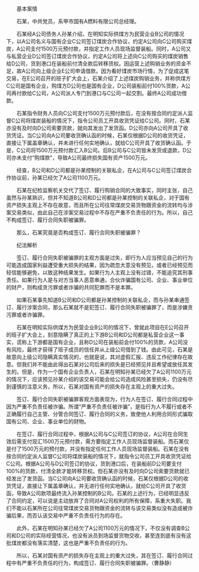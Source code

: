 　　基本案情

　　石某，中共党员，系甲市国有A燃料有限公司总经理。

　　石某经A公司债务人孙某介绍，在明知实际供煤方为民营企业B公司的情况下，以A公司名义与国有企业C公司签订煤炭合作协议，约定A公司向C公司购买煤炭，A公司支付1500万元预付款，并指定工作人员现场监督装船。同时，A公司又与私营企业D公司签订煤炭合作协议，约定A公司将上述向C公司购买的煤炭销售给D公司，货到港口在装船前付清全款后转移货权。因运营上述购销业务的资金不足，故A公司向上级企业E公司申请借款。因为看好煤炭市场行情，为了促成这笔交易，在E公司召开的班子扩大会上，石某介绍了上述煤炭购销业务，并称供煤方C公司是国有企业，购煤方D公司也是国有企业，D公司装船前付100%货款，A公司再付款给C公司，A公司派人专门到港口与C公司一起交割。最终A公司成功借款。

　　石某指令财务人员向C公司支付1500万元预付款后，在没有按合同约定派人监督C公司将煤炭装船的情况下，指令公司员工开具收货凭证给C公司。同时，石某亦没有及时向D公司索要货款，就向其发出了发货函。D公司亦向A公司开具了收货凭证。当C公司向A公司要收货确认函的时候，石某仅根据D公司的收货凭证，直接让下属盖章确认，并未进行任何实地确认，就给C公司开具了收货确认函。于是，C公司将1500万元预付款汇入B公司。后B公司与C公司皆未发货或退款，D公司亦未支付“购煤款”，导致A公司最终损失国有资产1500万元。

　　经查，B公司和D公司都是孙某控制的关联私企，在A公司与C公司签订煤炭合作协议前，孙某已经欠了A公司1100万元。

　　石某在纪检监察机关交代了签订、履行购销合同的大致事实，同时主张，自己虽然与孙某熟识，但并不知道B公司和D公司都是孙某控制的关联私企，对于国有资产损失主观上不存在故意，而且所在公司往常煤炭交易货物跟资金的流转均与涉案交易类似，由此自己在涉案交易过程中不存在严重不负责任的行为。所以，自己不构成签订、履行合同失职被骗罪。

　　那么，石某究竟是否构成签订、履行合同失职被骗罪？

　　纪法解析

　　签订、履行合同失职被骗罪的主观方面是过失，即行为人应当预见自己的行为可能造成国家利益遭受重大损失的结果，因为疏忽大意没有预见，或者已经预见而轻信能够避免，以致这种结果发生。如果行为人主观上没有过错，不能追究其刑事责任。如果行为人是与对方当事人恶意串通，合伙诈骗国有公司、企业、事业单位的财产，则构成贪污罪或者诈骗的共同犯罪而不是本罪。

　　如果石某事先知道B公司和D公司都是孙某控制的关联私企，而与孙某串通签订、履行涉案合同，那么石某就不是犯签订、履行合同失职被骗罪了，而是涉嫌贪污罪或者诈骗罪。

　　石某在明知实际供煤方为民营企业B公司的情况下，曾就此项目在E公司召开的班子扩大会上，刻意隐瞒了真正的上下游B公司和D公司都是私营企业这一事实，谎称上下游都是国有企业，且称D公司在装船前会付100%的货款，A公司没有风险，最终才获得了班子成员的信任并从上级公司借到了钱。由此可见，石某是故意向上级公司隐瞒真实情况的，也就是说，其对虚假汇报、违反工作纪律存在故意。但我们并不能由此得出石某对公司后来的损失是已经预见并且希望或放任其发生的。但是，作为一个国有企业负责人，石某在明知孙某已经欠了A公司1100万元的情况下，应该预见孙某介绍的该交易可能会给公司造成风险甚至损失，仍没有尽到谨慎的注意义务，所以，石某对国有资产的损失存在主观上的重大过失。

　　签订、履行合同失职被骗罪客观方面表现为，行为人在签订、履行合同过程中因为严重不负责任被诈骗。所谓“严重不负责任被诈骗”，是指行为人不履行或者不正确履行自己主管、分管合同签订、履行合同的义务，致使他人利用合同形式骗取国有公司、企业、事业单位的财物。

　　在签订、履行合同过程中，根据A公司与C公司签订的协议，A公司在合同生效后需支付现汇1500万元预付款，需方要指定工作人员现场监督装船。而石某仅是付了1500万元的预付款，并没有指定任何工作人员现场监督装船。石某在没有按合同约定派人监督C公司将煤炭装船的情况下，就指令公司员工开具收货凭证给C公司。根据A公司与D公司签订的协议，货到港口后，在装船前D公司要支付100%的货款，付清全款才能转移货权。但石某亦没有及时向D公司索要货款就已经发出了发货函。当C公司向A公司要收货确认函的时候，石某仅根据D公司的收货凭证，直接让下属盖章确认，并无进行任何实地确认，就给C公司开具了收货函，导致A公司款项最终流入孙某控制的B公司。石某的上述行为，已经明显违反了合同约定，可以说是主动放弃了合同对A公司权利的所有保障，系重大失职。我们不能以石某所在公司往常煤炭交易货物跟资金的流转与该交易类似没有造成被诈骗后果，而否认该交易中严重不负责任行为的存在。

　　此外，石某在明知孙某已经欠了A公司1100万元的情况下，不仅没有调查B公司和D公司的实际经营情况，也没有派员到场监督货物交收，甚至连到底有没有这批煤炭都没有落实清楚，这也是严重不负责任的行为。

　　所以，石某对国有资产的损失存在主观上的重大过失，其在签订、履行合同过程中有严重不负责任的行为，构成签订、履行合同失职被骗罪。（曹静静）